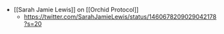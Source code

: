 - [[Sarah Jamie Lewis]] on [[Orchid Protocol]]
    - https://twitter.com/SarahJamieLewis/status/1460678209029042178?s=20
